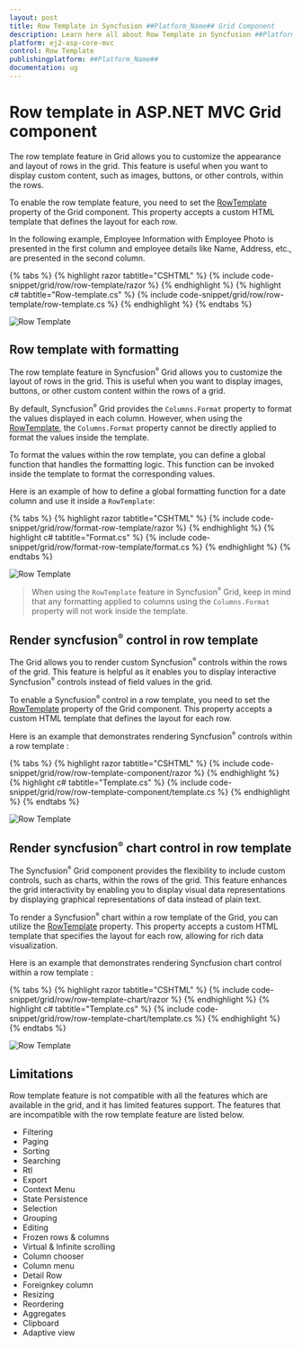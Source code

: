 ```yaml
---
layout: post
title: Row Template in Syncfusion ##Platform_Name## Grid Component
description: Learn here all about Row Template in Syncfusion ##Platform_Name## Grid component of Syncfusion Essential JS 2 and more.
platform: ej2-asp-core-mvc
control: Row Template
publishingplatform: ##Platform_Name##
documentation: ug
---
```


# Row template in ASP.NET MVC Grid component

The row template feature in Grid allows you to customize the appearance and layout of rows in the grid. This feature is useful when you want to display custom content, such as images, buttons, or other controls, within the rows.

To enable the row template feature, you need to set the [RowTemplate](https://help.syncfusion.com/cr/aspnetmvc-js2/Syncfusion.EJ2.Grids.Grid.html#Syncfusion_EJ2_Grids_Grid_RowTemplate) property of the Grid component. This property accepts a custom HTML template that defines the layout for each row. 

In the following example, Employee Information with Employee Photo is presented in the first column and employee details like Name, Address, etc., are presented in the second column.

{% tabs %}
{% highlight razor tabtitle="CSHTML" %}
{% include code-snippet/grid/row/row-template/razor %}
{% endhighlight %}
{% highlight c# tabtitle="Row-template.cs" %}
{% include code-snippet/grid/row/row-template/row-template.cs %}
{% endhighlight %}
{% endtabs %}

![Row Template](../images/row/row-template.png)

## Row template with formatting

The row template feature in Syncfusion<sup style="font-size:70%">&reg;</sup> Grid allows you to customize the layout of rows in the grid. This is useful when you want to display images, buttons, or other custom content within the rows of a grid.

By default, Syncfusion<sup style="font-size:70%">&reg;</sup> Grid provides the `Columns.Format` property to format the values displayed in each column. However, when using the [RowTemplate](https://help.syncfusion.com/cr/aspnetmvc-js2/Syncfusion.EJ2.Grids.Grid.html#Syncfusion_EJ2_Grids_Grid_RowTemplate), the `Columns.Format` property cannot be directly applied to format the values inside the template.

To format the values within the row template, you can define a global function that handles the formatting logic. This function can be invoked inside the template to format the corresponding values.

Here is an example of how to define a global formatting function for a date column and use it inside a `RowTemplate`:

{% tabs %}
{% highlight razor tabtitle="CSHTML" %}
{% include code-snippet/grid/row/format-row-template/razor %}
{% endhighlight %}
{% highlight c# tabtitle="Format.cs" %}
{% include code-snippet/grid/row/format-row-template/format.cs %}
{% endhighlight %}
{% endtabs %}

![Row Template](../images/row/format-row-template.png)

> When using the `RowTemplate` feature in Syncfusion<sup style="font-size:70%">&reg;</sup> Grid, keep in mind that any formatting applied to columns using the `Columns.Format` property will not work inside the template.

## Render syncfusion<sup style="font-size:70%">&reg;</sup> control in row template

The Grid allows you to render custom Syncfusion<sup style="font-size:70%">&reg;</sup> controls within the rows of the grid. This feature is helpful as it enables you to display interactive Syncfusion<sup style="font-size:70%">&reg;</sup> controls instead of field values in the grid.

To enable a Syncfusion<sup style="font-size:70%">&reg;</sup> control in a row template, you need to set the [RowTemplate](https://help.syncfusion.com/cr/aspnetmvc-js2/Syncfusion.EJ2.Grids.Grid.html#Syncfusion_EJ2_Grids_Grid_RowTemplate) property of the Grid component. This property accepts a custom HTML template that defines the layout for each row. 

Here is an example that demonstrates rendering Syncfusion<sup style="font-size:70%">&reg;</sup> controls within a row template :

{% tabs %}
{% highlight razor tabtitle="CSHTML" %}
{% include code-snippet/grid/row/row-template-component/razor %}
{% endhighlight %}
{% highlight c# tabtitle="Template.cs" %}
{% include code-snippet/grid/row/row-template-component/template.cs %}
{% endhighlight %}
{% endtabs %}

![Row Template](../images/row/row-template-component.png)

## Render syncfusion<sup style="font-size:70%">&reg;</sup> chart control in row template

The Syncfusion<sup style="font-size:70%">&reg;</sup> Grid component provides the flexibility to include custom controls, such as charts, within the rows of the grid. This feature enhances the grid interactivity by enabling you to display visual data representations by displaying graphical representations of data instead of plain text.

To render a Syncfusion<sup style="font-size:70%">&reg;</sup> chart within a row template of the Grid, you can utilize the [RowTemplate](https://help.syncfusion.com/cr/aspnetmvc-js2/Syncfusion.EJ2.Grids.Grid.html#Syncfusion_EJ2_Grids_Grid_RowTemplate) property. This property accepts a custom HTML template that specifies the layout for each row, allowing for rich data visualization.

Here is an example that demonstrates rendering Syncfusion chart control within a row template :

{% tabs %}
{% highlight razor tabtitle="CSHTML" %}
{% include code-snippet/grid/row/row-template-chart/razor %}
{% endhighlight %}
{% highlight c# tabtitle="Template.cs" %}
{% include code-snippet/grid/row/row-template-chart/template.cs %}
{% endhighlight %}
{% endtabs %}

![Row Template](../images/row/row-template-chart.png)

## Limitations

Row template feature is not compatible with all the features which are available in the grid, and it has limited features support. The features that are incompatible with the row template feature are listed below.

* Filtering
* Paging
* Sorting
* Searching
* Rtl
* Export
* Context Menu
* State Persistence
* Selection
* Grouping
* Editing
* Frozen rows & columns
* Virtual & Infinite scrolling
* Column chooser
* Column menu
* Detail Row
* Foreignkey column
* Resizing
* Reordering
* Aggregates
* Clipboard
* Adaptive view
